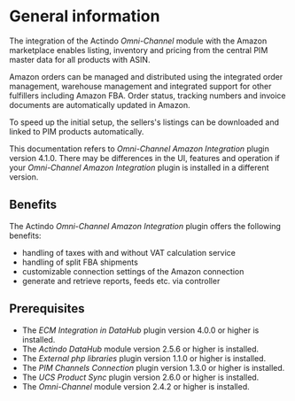 # General information

The integration of the Actindo *Omni-Channel* module with the Amazon marketplace enables listing, inventory and pricing from the central PIM master data for all products with ASIN.

Amazon orders can be managed and distributed using the integrated order management, warehouse management and integrated support for other fulfillers including Amazon FBA. Order status, tracking numbers and invoice documents are automatically updated in Amazon. 

To speed up the initial setup, the sellers's listings can be downloaded and linked to PIM products automatically.

This documentation refers to *Omni-Channel Amazon Integration* plugin version 4.1.0. There may be differences in the UI, features and operation if your *Omni-Channel Amazon Integration* plugin is installed in a different version.


## Benefits

The Actindo *Omni-Channel Amazon Integration* plugin offers the following benefits:

- handling of taxes with and without VAT calculation service 
- handling of split FBA shipments
- customizable connection settings of the Amazon connection
- generate and retrieve reports, feeds etc. via controller


## Prerequisites

- The *ECM Integration in DataHub* plugin version 4.0.0 or higher is installed.
- The *Actindo DataHub* module version 2.5.6 or higher is installed.
- The *External php libraries* plugin version 1.1.0 or higher is installed.
- The *PIM Channels Connection* plugin version 1.3.0 or higher is installed.
- The *UCS Product Sync* plugin version 2.6.0 or higher is installed.
- The *Omni-Channel* module version 2.4.2 or higher is installed.
